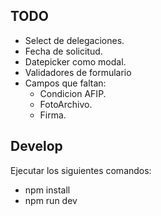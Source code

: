## TODO
- Select de delegaciones.
- Fecha de solicitud.
- Datepicker como modal.
- Validadores de formulario
- Campos que faltan:
  * Condicion AFIP.
  * FotoArchivo.
  * Firma.

## Develop
Ejecutar los siguientes comandos:

* npm install
* npm run dev
